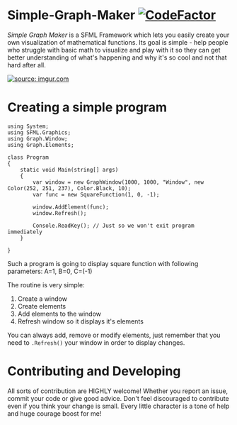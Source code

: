 # Simple-Graph-Maker [![CodeFactor](https://www.codefactor.io/repository/github/desconocidosmh/simple-graph-maker/badge)](https://www.codefactor.io/repository/github/desconocidosmh/simple-graph-maker)

*Simple Graph Maker* is a SFML Framework which lets you easily create your own visualization of mathematical functions. Its goal is
simple - help people who struggle with basic math to visualize and play with it so they can get better understanding of what's 
happening and why it's so cool and not that hard after all.

<a href="https://imgur.com/PDSch0q"><img src="https://i.imgur.com/PDSch0q.gif" title="source: imgur.com" /></a>

# Creating a simple program

```
using System;
using SFML.Graphics;
using Graph.Window;
using Graph.Elements;

class Program
{
    static void Main(string[] args)
    {
        var window = new GraphWindow(1000, 1000, "Window", new Color(252, 251, 237), Color.Black, 10);
        var func = new SquareFunction(1, 0, -1);

        window.AddElement(func);
        window.Refresh();

        Console.ReadKey(); // Just so we won't exit program immediately
    }

}
```

Such a program is going to display square function with following parameters: A=1, B=0, C=(-1)

The routine is very simple:
1. Create a window
2. Create elements
3. Add elements to the window
4. Refresh window so it displays it's elements

You can always add, remove or modify elements, just remember that you need to ```.Refresh()``` your window in order to display changes.

# Contributing and Developing

All sorts of contribution are HIGHLY welcome! Whether you report an issue, commit your code or give good advice. Don't feel discouraged
to contribute even if you think your change is small. Every little character is a tone of help and huge courage boost for me!
